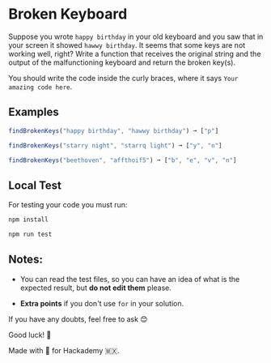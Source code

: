 # Broken Keyboard

Suppose you wrote `happy birthday` in your old keyboard and you saw that in your screen it showed `hawwy birthday`. It seems that some keys are not working well, right? Write a function that receives the original string and the output of the malfunctioning keyboard and return the broken key(s).

You should write the code inside the curly braces, where it says `Your amazing code here`.

## Examples

```javascript
findBrokenKeys("happy birthday", "hawwy birthday") ➞ ["p"]

findBrokenKeys("starry night", "starrq light") ➞ ["y", "n"]

findBrokenKeys("beethoven", "affthoif5") ➞ ["b", "e", "v", "n"]

```

## Local Test

For testing your code you must run: 

```sh
npm install

npm run test

```

## Notes:

- You can read the test files, so you can have an idea of what is the expected result, but **do not edit them** please.

- **Extra points** if you don't use `for` in your solution.

If you have any doubts, feel free to ask 😊

Good luck! 🚀

Made with 💚 for Hackademy 🇲🇽.
